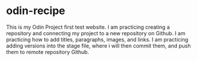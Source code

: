 # odin-recipe
This is my Odin Project first test website. I am practicing creating a repository and connecting my project to a new repository on Github. I am practicing how to add titles, paragraphs, images, and links. I am practicing adding versions into the stage file, where i will then commit them, and push them to remote repository Github.